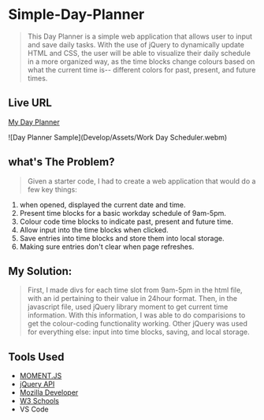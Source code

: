 # Simple-Day-Planner
>This Day Planner is a simple web application that allows user to input and save daily tasks. With the use of jQuery to dynamically update HTML and CSS, the user will be able to visualize their daily schedule in a more organized way, as the time blocks change colours based on what the current time is-- different colors for past, present, and future times.


## Live URL
[My Day Planner](https://despairgirl.github.io/Simple-Day-Planner/)

![Day Planner Sample](Develop/Assets/Work Day Scheduler.webm)

## what's The Problem?
> Given a starter code, I had to create a web application that would do a few key things:
 
 1. when opened, displayed the current date and time.
 2. Present time blocks for a basic workday schedule of 9am-5pm.
 3. Colour code time blocks to indicate past, present and future time.
 4. Allow input into the time blocks when clicked.
 5. Save entries into time blocks and store them into local storage.
 6. Making sure entries don't clear when page refreshes. 

 ## My Solution:

 > First, I made divs for each time slot from 9am-5pm in the html file, with an id pertaining to their value in 24hour format. Then, in the javascript file, used jQuery library moment to get current time information. With this information, I was able to do comparisions to get the colour-coding functionality working. Other jQuery was used for everything else: input into time blocks, saving, and local storage.


 ## Tools Used

- [MOMENT.JS](https://momentjs.com/)
- [jQuery API](https://api.jquery.com/)
- [Mozilla Developer](https://developer.mozilla.org/en-US/docs/Web/API)
- [W3 Schools](https://www.w3schools.com/)
- VS Code
